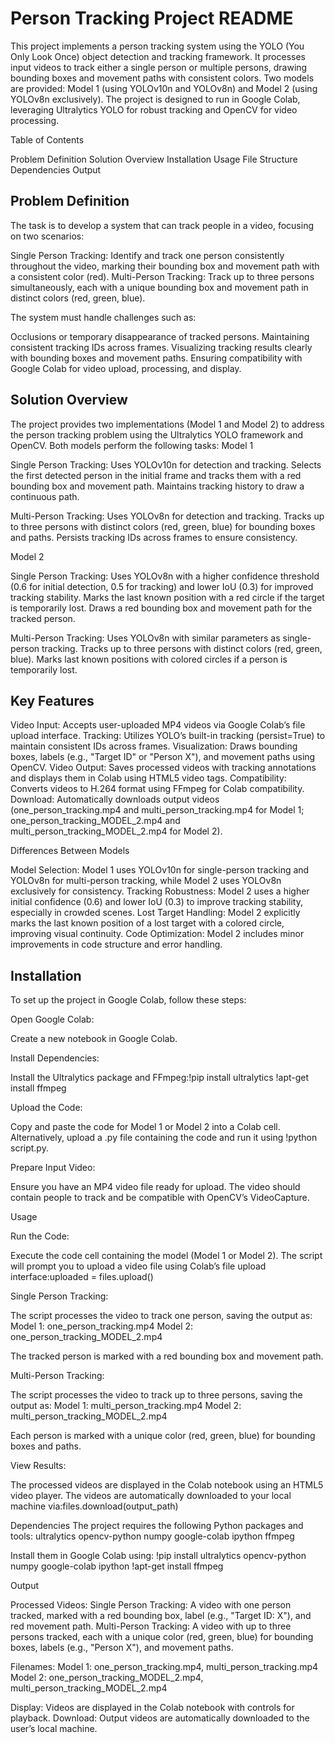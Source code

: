 # Person Tracking Project README
This project implements a person tracking system using the YOLO (You Only Look Once) object detection and tracking framework. It processes input videos to track either a single person or multiple persons, drawing bounding boxes and movement paths with consistent colors. Two models are provided: Model 1 (using YOLOv10n and YOLOv8n) and Model 2 (using YOLOv8n exclusively). The project is designed to run in Google Colab, leveraging Ultralytics YOLO for robust tracking and OpenCV for video processing.

Table of Contents

Problem Definition
Solution Overview
Installation
Usage
File Structure
Dependencies
Output


## Problem Definition
The task is to develop a system that can track people in a video, focusing on two scenarios:

Single Person Tracking: Identify and track one person consistently throughout the video, marking their bounding box and movement path with a consistent color (red).
Multi-Person Tracking: Track up to three persons simultaneously, each with a unique bounding box and movement path in distinct colors (red, green, blue).

The system must handle challenges such as:

Occlusions or temporary disappearance of tracked persons.
Maintaining consistent tracking IDs across frames.
Visualizing tracking results clearly with bounding boxes and movement paths.
Ensuring compatibility with Google Colab for video upload, processing, and display.


## Solution Overview
The project provides two implementations (Model 1 and Model 2) to address the person tracking problem using the Ultralytics YOLO framework and OpenCV. Both models perform the following tasks:
Model 1

Single Person Tracking:
Uses YOLOv10n for detection and tracking.
Selects the first detected person in the initial frame and tracks them with a red bounding box and movement path.
Maintains tracking history to draw a continuous path.


Multi-Person Tracking:
Uses YOLOv8n for detection and tracking.
Tracks up to three persons with distinct colors (red, green, blue) for bounding boxes and paths.
Persists tracking IDs across frames to ensure consistency.



Model 2

Single Person Tracking:
Uses YOLOv8n with a higher confidence threshold (0.6 for initial detection, 0.5 for tracking) and lower IoU (0.3) for improved tracking stability.
Marks the last known position with a red circle if the target is temporarily lost.
Draws a red bounding box and movement path for the tracked person.


Multi-Person Tracking:
Uses YOLOv8n with similar parameters as single-person tracking.
Tracks up to three persons with distinct colors (red, green, blue).
Marks last known positions with colored circles if a person is temporarily lost.



## Key Features

Video Input: Accepts user-uploaded MP4 videos via Google Colab’s file upload interface.
Tracking: Utilizes YOLO’s built-in tracking (persist=True) to maintain consistent IDs across frames.
Visualization: Draws bounding boxes, labels (e.g., "Target ID" or "Person X"), and movement paths using OpenCV.
Video Output: Saves processed videos with tracking annotations and displays them in Colab using HTML5 video tags.
Compatibility: Converts videos to H.264 format using FFmpeg for Colab compatibility.
Download: Automatically downloads output videos (one_person_tracking.mp4 and multi_person_tracking.mp4 for Model 1; one_person_tracking_MODEL_2.mp4 and multi_person_tracking_MODEL_2.mp4 for Model 2).

Differences Between Models

Model Selection: Model 1 uses YOLOv10n for single-person tracking and YOLOv8n for multi-person tracking, while Model 2 uses YOLOv8n exclusively for consistency.
Tracking Robustness: Model 2 uses a higher initial confidence (0.6) and lower IoU (0.3) to improve tracking stability, especially in crowded scenes.
Lost Target Handling: Model 2 explicitly marks the last known position of a lost target with a colored circle, improving visual continuity.
Code Optimization: Model 2 includes minor improvements in code structure and error handling.


## Installation
To set up the project in Google Colab, follow these steps:

Open Google Colab:

Create a new notebook in Google Colab.


Install Dependencies:

Install the Ultralytics package and FFmpeg:!pip install ultralytics
!apt-get install ffmpeg




Upload the Code:

Copy and paste the code for Model 1 or Model 2 into a Colab cell.
Alternatively, upload a .py file containing the code and run it using !python script.py.


Prepare Input Video:

Ensure you have an MP4 video file ready for upload.
The video should contain people to track and be compatible with OpenCV’s VideoCapture.




Usage

Run the Code:

Execute the code cell containing the model (Model 1 or Model 2).
The script will prompt you to upload a video file using Colab’s file upload interface:uploaded = files.upload()




Single Person Tracking:

The script processes the video to track one person, saving the output as:
Model 1: one_person_tracking.mp4
Model 2: one_person_tracking_MODEL_2.mp4


The tracked person is marked with a red bounding box and movement path.


Multi-Person Tracking:

The script processes the video to track up to three persons, saving the output as:
Model 1: multi_person_tracking.mp4
Model 2: multi_person_tracking_MODEL_2.mp4


Each person is marked with a unique color (red, green, blue) for bounding boxes and paths.


View Results:

The processed videos are displayed in the Colab notebook using an HTML5 video player.
The videos are automatically downloaded to your local machine via:files.download(output_path)



Dependencies
The project requires the following Python packages and tools:
ultralytics
opencv-python
numpy
google-colab
ipython
ffmpeg

Install them in Google Colab using:
!pip install ultralytics opencv-python numpy google-colab ipython
!apt-get install ffmpeg


Output

Processed Videos:
Single Person Tracking: A video with one person tracked, marked with a red bounding box, label (e.g., "Target ID: X"), and red movement path.
Multi-Person Tracking: A video with up to three persons tracked, each with a unique color (red, green, blue) for bounding boxes, labels (e.g., "Person X"), and movement paths.


Filenames:
Model 1: one_person_tracking.mp4, multi_person_tracking.mp4
Model 2: one_person_tracking_MODEL_2.mp4, multi_person_tracking_MODEL_2.mp4


Display: Videos are displayed in the Colab notebook with controls for playback.
Download: Output videos are automatically downloaded to the user’s local machine.



